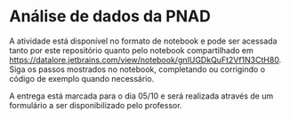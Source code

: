 # Análise de dados da PNAD

A atividade está disponível no formato de notebook e pode ser acessada tanto por este repositório quanto pelo notebook compartilhado 
em https://datalore.jetbrains.com/view/notebook/gnIUGDkQuFt2Vf1N3CtH80. Siga os passos mostrados no notebook, completando ou 
corrigindo o código de exemplo quando necessário.

A entrega está marcada para o dia 05/10 e será realizada através de um formulário a ser disponibilizado pelo professor.
